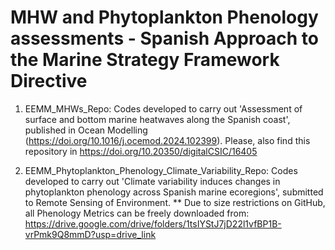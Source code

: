 # MHW and Phytoplankton Phenology assessments - Spanish Approach to the Marine Strategy Framework Directive
1. EEMM_MHWs_Repo: Codes developed to carry out 'Assessment of surface and bottom marine heatwaves along the Spanish coast', published in Ocean Modelling (https://doi.org/10.1016/j.ocemod.2024.102399). 
Please, also find this repository in 	https://doi.org/10.20350/digitalCSIC/16405

2. EEMM_Phytoplankton_Phenology_Climate_Variability_Repo: Codes developed to carry out 'Climate variability induces changes in phytoplankton phenology across Spanish marine ecoregions', submitted to Remote Sensing of Environment.
** Due to size restrictions on GitHub, all Phenology Metrics can be freely downloaded from: https://drive.google.com/drive/folders/1tsIYStJ7jD22l1vfBP1B-vrPmk9Q8mmD?usp=drive_link
